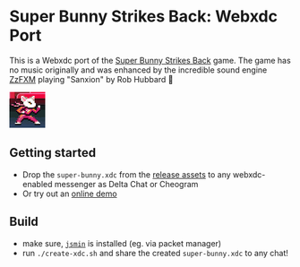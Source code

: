 # Super Bunny Strikes Back: Webxdc Port

This is a Webxdc port of the [Super Bunny Strikes Back](https://github.com/foumart/JS.13kGames.2019_SuperBunny) game.
The game has no music originally and was
enhanced by the incredible sound engine [ZzFXM](https://github.com/keithclark/ZzFXM)
playing "Sanxion" by Rob Hubbard 🙏

![Logo](./icon.png)


## Getting started

- Drop the `super-bunny.xdc` from the [release assets](https://codeberg.org/r10s/super-bunny/releases)
  to any webxdc-enabled messenger as Delta Chat or Cheogram
- Or try out an [online demo](https://r10s.codeberg.page/super-bunny/@main/)


## Build

- make sure, [`jsmin`](https://www.crockford.com/jsmin.html) is installed (eg. via packet manager)
- run `./create-xdc.sh` and share the created `super-bunny.xdc` to any chat!
